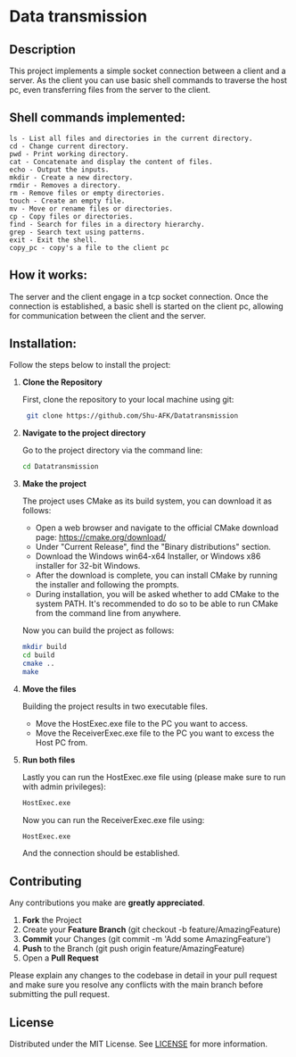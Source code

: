 # Data transmission

## Description
This project implements a simple socket connection between a client and a server. As the client you can 
use basic shell commands to traverse the host pc, even transferring files from the server to the client.

## Shell commands implemented:
    ls - List all files and directories in the current directory. 
    cd - Change current directory. 
    pwd - Print working directory. 
    cat - Concatenate and display the content of files.
    echo - Output the inputs.
    mkdir - Create a new directory. 
    rmdir - Removes a directory. 
    rm - Remove files or empty directories. 
    touch - Create an empty file. 
    mv - Move or rename files or directories.
    cp - Copy files or directories.
    find - Search for files in a directory hierarchy.
    grep - Search text using patterns.
    exit - Exit the shell. 
    copy_pc - copy's a file to the client pc

## How it works:
The server and the client engage in a tcp socket connection. Once the connection is established, a basic shell is 
started on the client pc, allowing for communication between the client and the server. 

## Installation: 

Follow the steps below to install the project:

1. **Clone the Repository**

    First, clone the repository to your local machine using git:
   ```bash
    git clone https://github.com/Shu-AFK/Datatransmission
   ```

2. **Navigate to the project directory**

   Go to the project directory via the command line:

    ```bash
    cd Datatransmission
    ```
   
3. **Make the project**

   The project uses CMake as its build system, you can download it as follows:
   - Open a web browser and navigate to the official CMake download page: https://cmake.org/download/
   - Under "Current Release", find the "Binary distributions" section.
   - Download the Windows win64-x64 Installer, or Windows x86 installer for 32-bit Windows.
   - After the download is complete, you can install CMake by running the installer and following the prompts.
   - During installation, you will be asked whether to add CMake to the system PATH. It's recommended to do so to be able to run CMake from the command line from anywhere.

   Now you can build the project as follows:

    ```bash
    mkdir build
    cd build
    cmake ..
    make
    ```
   
4. **Move the files**

    Building the project results in two executable files.
     - Move the HostExec.exe file to the PC you want to access.
     - Move the ReceiverExec.exe file to the PC you want to excess the Host PC from.

5. **Run both files**

    Lastly you can run the HostExec.exe file using (please make sure to run with admin privileges):

    ```bash
    HostExec.exe
   ```
   
    Now you can run the ReceiverExec.exe file using:
    
    ```bash
    HostExec.exe
   ```
   
    And the connection should be established.

## Contributing
Any contributions you make are **greatly appreciated**.

1. **Fork** the Project
2. Create your **Feature Branch** (git checkout -b feature/AmazingFeature)
3. **Commit** your Changes (git commit -m 'Add some AmazingFeature')
4. **Push** to the Branch (git push origin feature/AmazingFeature)
5. Open a **Pull Request**

Please explain any changes to the codebase in detail in your pull request and make sure
you resolve any conflicts with the main branch before submitting the pull request.


## License
Distributed under the MIT License. See [LICENSE](LICENSE.txt) for more information.
